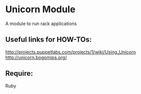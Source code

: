 Unicorn Module
===
   A module to run rack applications

Useful links for HOW-TOs:
---
   <http://projects.puppetlabs.com/projects/1/wiki/Using_Unicorn>  
   <http://unicorn.bogomips.org/>

Require:
---
   Ruby